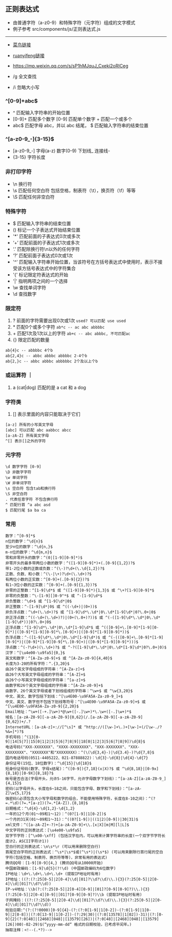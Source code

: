 ## 正则表达式

* 由普通字符（a-z0-9）和特殊字符（元字符）组成的文字模式
* 例子参考 src/components/js/正则表达式.js

---

* [菜鸟链接](https://www.runoob.com/regexp/regexp-tutorial.html)
* [ruanyifeng链接](https://www.liaoxuefeng.com/wiki/1016959663602400/1017639890281664)
* <https://mp.weixin.qq.com/s/sP1hMJquJ_Cxeki2oRICeg>

* /g 全文查找
* /i 忽略大小写

### ^[0-9]+abc$

* ^ 匹配输入字符串的开始位置
* [0-9]+ 匹配多个数字 [0-9] 匹配单个数字 + 匹配一个或多个
* abc$ 匹配字母 abc，并以 abc 结尾， $ 匹配输入字符串的结束位置

### ^[a-z0-9_-]{3-15}$

* [a-z0-9_-] 字母(a-z) 数字(0-9) 下划线_ 连接线-
* {3-15} 字符长度

### 非打印字符

* \n 换行符
* \s 匹配任何空白符 包括空格，制表符（\t），换页符（\f）等等
* \S 匹配任何非空白符

### 特殊字符

* $ 匹配输入字符串的结束位置
* () 标记一个子表达式开始结束位置
* '*' 匹配前面的子表达式0次或多次
* ‘+’ 匹配前面的子表达式1次或多次
* ‘.’ 匹配除换行符\n以外的任何字符
* ‘?’ 匹配前面子表达式0次或1次
* '^' 匹配输入字符串开始位置，当该符号在方括号表达式中使用时，表示不接受该方括号表达式中的字符集合
* '{' 标记限定符表达式的开始
* '|' 指明两项之间的一个选择
* \w 查找单词字符
* \d 查找数字

### 限定符

1. ? 前面的字符需要出现0次或1次
```used? 可以匹配 use used```
2. \* 匹配0个或多个字符
```ab*c -- ac abc abbbbc```
3. \+ 匹配1次及1次以上的字符
```ab+c -- abc abbbc, 不可匹配ac```
4. {} 限定匹配的数量

```
ab{4}c -- abbbbc 4个b
ab{2,4}c -- abbc abbbc abbbbc 2-4个b
ab{2,}c -- abbc abbbc abbbbbc 2个及以上个b
```

### 或运算符 ｜

1. a (cat|dog) 匹配的是 a cat 和 a dog

### 字符类

1. [] 表示里面的内容只能取决于它们

```
[a-z] 所有的小写英文字母
[abc] 可以匹配 abc aabbcc abcc
[a-zA-Z] 所有英文字母
^[] 表示[]之外的字符
```

### 元字符

```
\d 数字字符 [0-9]
\D 非数字字符
\w 单词字符
\W 非单词字符
\s 空白符 包含tab和换行符
\S 非空白符
. 代表任意字符 不包含换行符
^ 匹配行首 ^a abc asd
$ 匹配行尾 $a ba ca
```

### 常用

```
数字：^[0-9]*$  
n位的数字：^\d{n}$  
至少n位的数字：^\d{n,}$  
m-n位的数字：^\d{m,n}$
零和非零开头的数字：^(0|[1-9][0-9]*)$
非零开头的最多带两位小数的数字：^([1-9][0-9]*)+(.[0-9]{1,2})?$
带1-2位小数的正数或负数：^(\-)?\d+(\.\d{1,2})?$
正数、负数、和小数：^(\-|\+)?\d+(\.\d+)?$
有两位小数的正实数：^[0-9]+(.[0-9]{2})?$
有1~3位小数的正实数：^[0-9]+(.[0-9]{1,3})?$
非零的正整数：^[1-9]\d*$ 或 ^([1-9][0-9]*){1,3}$ 或 ^\+?[1-9][0-9]*$
非零的负整数：^\-[1-9][]0-9"*$ 或 ^-[1-9]\d*$
非负整数：^\d+$ 或 ^[1-9]\d*|0$
非正整数：^-[1-9]\d*|0$ 或 ^((-\d+)|(0+))$
非负浮点数：^\d+(\.\d+)?$ 或 ^[1-9]\d*\.\d*|0\.\d*[1-9]\d*|0?\.0+|0$
非正浮点数：^((-\d+(\.\d+)?)|(0+(\.0+)?))$ 或 ^(-([1-9]\d*\.\d*|0\.\d*[1-9]\d*))|0?\.0+|0$
正浮点数：^[1-9]\d*\.\d*|0\.\d*[1-9]\d*$ 或 ^(([0-9]+\.[0-9]*[1-9][0-9]*)|([0-9]*[1-9][0-9]*\.[0-9]+)|([0-9]*[1-9][0-9]*))$
负浮点数：^-([1-9]\d*\.\d*|0\.\d*[1-9]\d*)$ 或 ^(-(([0-9]+\.[0-9]*[1-9][0-9]*)|([0-9]*[1-9][0-9]*\.[0-9]+)|([0-9]*[1-9][0-9]*)))$
浮点数：^(-?\d+)(\.\d+)?$ 或 ^-?([1-9]\d*\.\d*|0\.\d*[1-9]\d*|0?\.0+|0)$
汉字：^[\u4e00-\u9fa5]{0,}$
英文和数字：^[A-Za-z0-9]+$ 或 ^[A-Za-z0-9]{4,40}$
长度为3-20的所有字符：^.{3,20}$
由26个英文字母组成的字符串：^[A-Za-z]+$
由26个大写英文字母组成的字符串：^[A-Z]+$
由26个小写英文字母组成的字符串：^[a-z]+$
由数字和26个英文字母组成的字符串：^[A-Za-z0-9]+$
由数字、26个英文字母或者下划线组成的字符串：^\w+$ 或 ^\w{3,20}$
中文、英文、数字包括下划线：^[\u4E00-\u9FA5A-Za-z0-9_]+$
中文、英文、数字但不包括下划线等符号：^[\u4E00-\u9FA5A-Za-z0-9]+$ 或 ^[\u4E00-\u9FA5A-Za-z0-9]{2,20}$
Email地址：^\w+([-+.]\w+)*@\w+([-.]\w+)*\.\w+([-.]\w+)*$
域名：[a-zA-Z0-9][-a-zA-Z0-9]{0,62}(/.[a-zA-Z0-9][-a-zA-Z0-9]{0,62})+/.?
InternetURL：[a-zA-z]+://[^\s]* 或 ^http://([\w-]+\.)+[\w-]+(/[\w-./?%&=]*)?$
手机号码：^(13[0-9]|14[5|7]|15[0|1|2|3|5|6|7|8|9]|18[0|1|2|3|5|6|7|8|9])\d{8}$
电话号码("XXX-XXXXXXX"、"XXXX-XXXXXXXX"、"XXX-XXXXXXX"、"XXX-XXXXXXXX"、"XXXXXXX"和"XXXXXXXX)：^(\(\d{3,4}-)|\d{3.4}-)?\d{7,8}$
国内电话号码(0511-4405222、021-87888822)：\d{3}-\d{8}|\d{4}-\d{7}
身份证号(15位、18位数字)：^\d{15}|\d{18}$
短身份证号码(数字、字母x结尾)：^([0-9]){7,18}(x|X)?$ 或 ^\d{8,18}|[0-9x]{8,18}|[0-9X]{8,18}?$
帐号是否合法(字母开头，允许5-16字节，允许字母数字下划线)：^[a-zA-Z][a-zA-Z0-9_]{4,15}$
密码(以字母开头，长度在6~18之间，只能包含字母、数字和下划线)：^[a-zA-Z]\w{5,17}$
强密码(必须包含大小写字母和数字的组合，不能使用特殊字符，长度在8-10之间)：^(?=.*\d)(?=.*[a-z])(?=.*[A-Z]).{8,10}$
日期格式：^\d{4}-\d{1,2}-\d{1,2}
一年的12个月(01～09和1～12)：^(0?[1-9]|1[0-2])$
一个月的31天(01～09和1～31)：^((0?[1-9])|((1|2)[0-9])|30|31)$
xml文件：^([a-zA-Z]+-?)+[a-zA-Z0-9]+\\.[x|X][m|M][l|L]$
中文字符的正则表达式：[\u4e00-\u9fa5]
双字节字符：[^\x00-\xff] (包括汉字在内，可以用来计算字符串的长度(一个双字节字符长度计2，ASCII字符计1))
空白行的正则表达式：\n\s*\r (可以用来删除空白行)
首尾空白字符的正则表达式：^\s*|\s*$或(^\s*)|(\s*$) (可以用来删除行首行尾的空白字符(包括空格、制表符、换页符等等)，非常有用的表达式)
腾讯QQ号：[1-9][0-9]{4,} (腾讯QQ号从10000开始)
中国邮政编码：[1-9]\d{5}(?!\d) (中国邮政编码为6位数字)
IP地址：\d+\.\d+\.\d+\.\d+ (提取IP地址时有用)
IP地址：((?:(?:25[0-5]|2[0-4]\\d|[01]?\\d?\\d)\\.){3}(?:25[0-5]|2[0-4]\\d|[01]?\\d?\\d))
IP-v4地址：\\b(?:(?:25[0-5]|2[0-4][0-9]|[01]?[0-9][0-9]?)\\.){3}(?:25[0-5]|2[0-4][0-9]|[01]?[0-9][0-9]?)\\b (提取IP地址时有用)
子网掩码：((?:(?:25[0-5]|2[0-4]\\d|[01]?\\d?\\d)\\.){3}(?:25[0-5]|2[0-4]\\d|[01]?\\d?\\d))
校验日期:^(?:(?!0000)[0-9]{4}-(?:(?:0[1-9]|1[0-2])-(?:0[1-9]|1[0-9]|2[0-8])|(?:0[13-9]|1[0-2])-(?:29|30)|(?:0[13578]|1[02])-31)|(?:[0-9]{2}(?:0[48]|[2468][048]|[13579][26])|(?:0[48]|[2468][048]|[13579][26])00)-02-29)$(“yyyy-mm-dd“ 格式的日期校验，已考虑平闰年。)
抽取注释：<!--(.*?)-->
```
